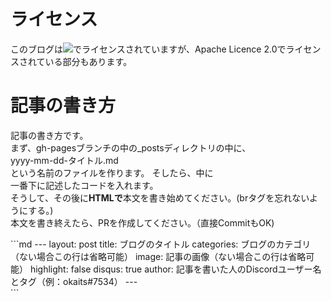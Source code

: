 <h1>ライセンス</h1>
<p>
このブログは<img src="https://licensebuttons.net/l/by-nc-sa/4.0/80x15.png">でライセンスされていますが、Apache Licence 2.0でライセンスされている部分もあります。<br>
</p>
<h1>記事の書き方</h1>
<p>
記事の書き方です。<br>
まず、gh-pagesブランチの中の_postsディレクトリの中に、<br>
yyyy-mm-dd-タイトル.md<br>
という名前のファイルを作ります。
そしたら、中に<br>
一番下に記述したコードを入れます。<br>
そうして、その後に<b>HTMLで</b>本文を書き始めてください。(brタグを忘れないようにする。)<br>
本文を書き終えたら、PRを作成してください。（直接CommitもOK)<br>
</p>
```md
---
layout: post
title: ブログのタイトル
categories: ブログのカテゴリ（ない場合この行は省略可能）
image: 記事の画像（ない場合この行は省略可能）
highlight: false
disqus: true
author: 記事を書いた人のDiscordユーザー名とタグ（例：okaits#7534）
---
 <!-- EthereumAds -->
   <div id="EthereumAds-linuxcodevblog"></div>
   <script src="https://ethereumads.com/adviewer.js">
   </script>
   <script>
       EthereumAds.initAdSlot({
           acceptedCurrencies: ["ALL"], // option ALL for all whitelisted tokens, ETH for Ethereum, DAI for DAI Stablecoin
           //validatorEndpoint:"", // optional custom validator
           mediaType: "image_320x50",
           fallback: "default", // default, none, custom url
           slot: "linuxcodevblog",
           address: "0xd404f198c4f580727eb11cd69b581d5f10c7efd9",
           platform: "",
           affiliate: "",
           keywords:"", //comma separatedy
           adult: false,
           version: "1.00"
       });
       /*
        for responsive ads add and adjust this according to your needs:
        responsive: [
            { mediaType: "image_728x90", minWidth: 728 },
            { mediaType: "image_300x600" }
        ],
       */
   </script>
   <!-- /EthereumAds --> 
```
